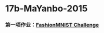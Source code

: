 # 17b-MaYanbo-2015


### 第一项作业：[FashionMNIST Challenge](https://github.com/m-L-0/17b-MaYanbo-2015/tree/master/FashionMNIST_Challenge)
